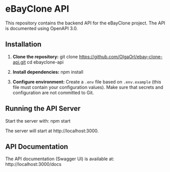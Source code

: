 # eBayClone API

This repository contains the backend API for the eBayClone project. The API is documented using OpenAPI 3.0.

## Installation

1. **Clone the repository:**
   git clone https://github.com/OlgaOrl/ebay-clone-api.git
   cd ebayclone-api

2. **Install dependencies:**
   npm install

3. **Configure environment:**
   Create a `.env` file based on `.env.example` (this file must contain your configuration values). Make sure that secrets and configuration are not committed to Git.

## Running the API Server

Start the server with:
npm start

The server will start at http://localhost:3000.

## API Documentation

The API documentation (Swagger UI) is available at:
http://localhost:3000/docs